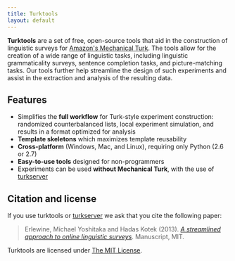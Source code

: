 ```yaml
---
title: Turktools
layout: default
---
```


**Turktools** are a set of free, open-source tools that aid in the construction of linguistic surveys for [Amazon's Mechanical Turk](http://mturk.com). The tools allow for the creation of a wide range of linguistic tasks, including linguistic grammaticality surveys, sentence completion tasks, and picture-matching tasks. Our tools further help streamline the design of such experiments and assist in the extraction and analysis of the resulting data.

## Features

* Simplifies the **full workflow** for Turk-style experiment construction: randomized counterbalanced lists, local experiment simulation, and results in a format optimized for analysis
* **Template skeletons** which maximizes template reusability
* **Cross-platform** (Windows, Mac, and Linux), requiring only Python (2.6 or 2.7)
* **Easy-to-use tools** designed for non-programmers
* Experiments can be used **without Mechanical Turk**, with the use of [turkserver](https://github.com/mitcho/turkserver)

## Citation and license

If you use turktools or [turkserver](http://github.com/mitcho/turkserver) we ask that you cite the following paper:

> Erlewine, Michael Yoshitaka and Hadas Kotek (2013). [*A streamlined approach to online linguistic surveys*](http://ling.auf.net/lingbuzz/001802/current.pdf). Manuscript, MIT.

Turktools are licensed under [The MIT License](http://www.tldrlegal.com/license/mit-license).